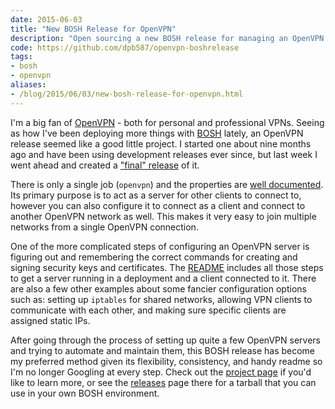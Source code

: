 ```yaml
---
date: 2015-06-03
title: "New BOSH Release for OpenVPN"
description: "Open sourcing a new BOSH release for managing an OpenVPN network."
code: https://github.com/dpb587/openvpn-boshrelease
tags:
- bosh
- openvpn
aliases:
- /blog/2015/06/03/new-bosh-release-for-openvpn.html
---
```


I'm a big fan of [OpenVPN][1] - both for personal and professional VPNs. Seeing as how I've been deploying more things with [BOSH][2] lately, an OpenVPN release seemed like a good little project. I started one about nine months ago and have been using development releases ever since, but last week I went ahead and created a ["final" release][6] of it.

There is only a single job (`openvpn`) and the properties are [well documented][3]. Its primary purpose is to act as a server for other clients to connect to, however you can also configure it to connect as a client and connect to another OpenVPN network as well. This makes it very easy to join multiple networks from a single OpenVPN connection.

One of the more complicated steps of configuring an OpenVPN server is figuring out and remembering the correct commands for creating and signing security keys and certificates. The [README][4] includes all those steps to get a server running in a deployment and a client connected to it. There are also a few other examples about some fancier configuration options such as: setting up `iptables` for shared networks, allowing VPN clients to communicate with each other, and making sure specific clients are assigned static IPs.

After going through the process of setting up quite a few OpenVPN servers and trying to automate and maintain them, this BOSH release has become my preferred method given its flexibility, consistency, and handy readme so I'm no longer Googling at every step. Check out the [project page][5] if you'd like to learn more, or see the [releases][6] page there for a tarball that you can use in your own BOSH environment.


 [1]: https://openvpn.net/
 [2]: http://bosh.io/
 [3]: https://github.com/dpb587/openvpn-boshrelease/blob/89fd58982db3327e26cb8e2b9ed06835ffb08dd1/jobs/openvpn/spec#L17
 [4]: https://github.com/dpb587/openvpn-boshrelease/blob/master/README.md
 [5]: https://github.com/dpb587/openvpn-boshrelease
 [6]: https://github.com/dpb587/openvpn-boshrelease/releases
